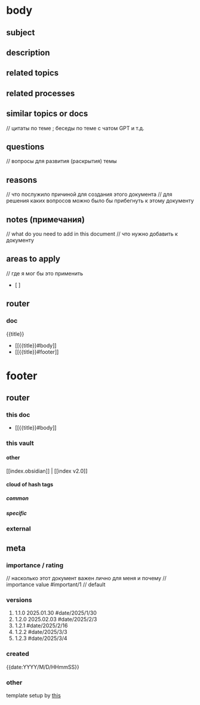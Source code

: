 # body
## subject
## description
## related topics
## related processes
## similar topics or docs
// цитаты по теме ; беседы по теме с чатом GPT и т.д.
## questions
// вопросы для развития (раскрытия) темы
## reasons 
// что послужило причиной для создания этого документа
// для решения каких вопросов можно было бы прибегнуть к этому документу
## notes (примечания)
// what do you need to add in this document
// что нужно добавить к документу
## areas to apply
// где я мог бы это применить
- [ ] 
## router 
### doc
{{title}}
- [[{{title}}#body]]
- [[{{title}}#footer]]
# footer
## router
### this doc 
- [[{{title}}#body]]
### this vault
#### other
[[index.obsidian]] | [[index v2.0]] 
#### cloud of hash tags
##### common
##### specific
### external
## meta
### importance / rating
// насколько этот документ важен лично для меня и почему
// importance value
#important/1 // default
### versions
1. 1.1.0 2025.01.30 #date/2025/1/30
2. 1.2.0 2025.02.03 #date/2025/2/3 
3. 1.2.1 #date/2025/2/16
4. 1.2.2 #date/2025/3/3
5. 1.2.3  #date/2025/3/4 
### created
 {{date:YYYY/M/D/HHmmSS}}
### other
template setup by [this](https://help.obsidian.md/web-clipper/variables)
